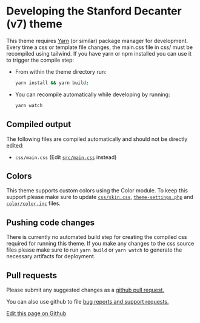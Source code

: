 # Developing the Stanford Decanter (v7) theme

This theme requires [Yarn](https://yarnpkg.com) (or similar) package manager for development. Every time a css or template file changes, the main.css file in css/ must be recompiled using tailwind. If you have yarn or npm installed you can use it to trigger the compile step:

- From within the theme directory run:

  ```sh
  yarn install && yarn build;
  ```

- You can recompile automatically while developing by running:

  ```sh
  yarn watch
  ```

## Compiled output

The following files are compiled automatically and should not be directly edited:

- `css/main.css` (Edit [`src/main.css`](../src/main.css) instead)

## Colors

This theme supports custom colors using the Color module. To keep this support please make sure to update [`css/skin.css`](../css/skin.css), [`theme-settings.php`](../theme-settings.php) and [`color/color.inc`](../color/color.inc) files.

## Pushing code changes

There is currently no automated build step for creating the compiled css required for running this theme. If you make any changes to the css source files please make sure to run `yarn build` or `yarn watch` to generate the necessary artifacts for deployment.

## Pull requests

Please submit any suggested changes as a [github pull request.](https://github.com/backdrop-contrib/stanford_decanter/compare)

You can also use github to file [bug reports and support requests.](https://github.com/backdrop-contrib/stanford_decanter/issues)

[Edit this page on Github](https://github.com/backdrop-contrib/stanford_decanter/edit/main/docs/development.md)